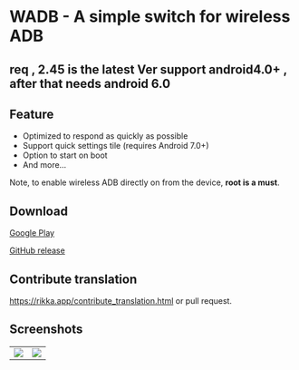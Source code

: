 # WADB - A simple switch for wireless ADB
## req , 2.45 is the latest Ver support android4.0+ , after that  needs android 6.0
## Feature

* Optimized to respond as quickly as possible
* Support quick settings tile (requires Android 7.0+)
* Option to start on boot
* And more…

Note, to enable wireless ADB directly on from the device, **root is a must**.

## Download

[Google Play](https://play.google.com/store/apps/details?id=moe.haruue.wadb)

[GitHub release](https://github.com/RikkaApps/WADB/releases/latest)

## Contribute translation

<https://rikka.app/contribute_translation.html> or pull request.

## Screenshots

<table>
  <tr>
    <td valign="top"><img src="readme.res/01.png"></td>
    <td valign="top"><img src="readme.res/02.png"></td>
  </tr>
 </table>
